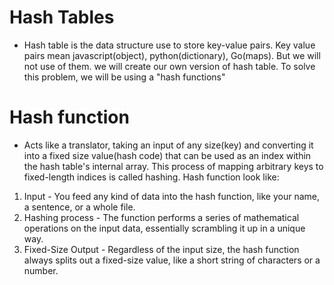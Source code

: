 # Hash Tables

- Hash table is the data structure use to store key-value pairs. Key value pairs mean javascript(object), python(dictionary), Go(maps). But we will not use of them. we will create our own version of hash table. To solve this problem, we will be using a "hash functions"

# Hash function

- Acts like a translator, taking an input of any size(key) and converting it into a fixed size value(hash code) that can be used as an index within the hash table's internal array. This process of mapping arbitrary keys to fixed-length indices is called hashing. Hash function look like:

1. Input - You feed any kind of data into the hash function, like your name, a sentence, or a whole file.
2. Hashing process - The function performs a series of mathematical operations on the input data, essentially scrambling it up in a unique way.
3. Fixed-Size Output - Regardless of the input size, the hash function always splits out a fixed-size value, like a short string of characters or a number.
